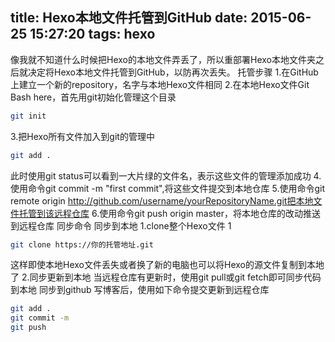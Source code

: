 title: Hexo本地文件托管到GitHub
date: 2015-06-25 15:27:20
tags: hexo
---


像我就不知道什么时候把Hexo的本地文件弄丢了，所以重部署Hexo本地文件夹之后就决定将Hexo本地文件托管到GitHub，以防再次丢失。
托管步骤
1.在GitHub上建立一个新的repository，名字与本地Hexo文件相同
2.在本地Hexo文件Git Bash here，首先用git初始化管理这个目录
```bash
git init
```
3.把Hexo所有文件加入到git的管理中
```bash
git add .
```

此时使用git status可以看到一大片绿的文件名，表示这些文件的管理添加成功
4.使用命令git commit -m "first commit",将这些文件提交到本地仓库
5.使用命令git remote origin http://github.com/username/yourRepositoryName.git把本地文件托管到该远程仓库
6.使用命令git push origin master，将本地仓库的改动推送到远程仓库
同步命令
同步到本地
1.clone整个Hexo文件
1
```bash
git clone https://你的托管地址.git
```
这样即使本地Hexo文件丢失或者换了新的电脑也可以将Hexo的源文件复制到本地了
2.同步更新到本地
当远程仓库有更新时，使用git pull或git fetch即可同步代码到本地
同步到github
写博客后，使用如下命令提交更新到远程仓库
```bash
git add .
git commit -m 
git push
```
